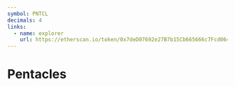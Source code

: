```yaml
---
symbol: PNTCL
decimals: 4
links:
  - name: explorer
    url: https://etherscan.io/token/0x7deD07692e27B7b15Cb665666c7Fcd06417F9110
---
```


# Pentacles

